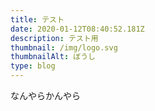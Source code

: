 ```yaml
---
title: テスト
date: 2020-01-12T08:40:52.181Z
description: テスト用
thumbnail: /img/logo.svg
thumbnailAlt: ぼうし
type: blog
---
```

なんやらかんやら
